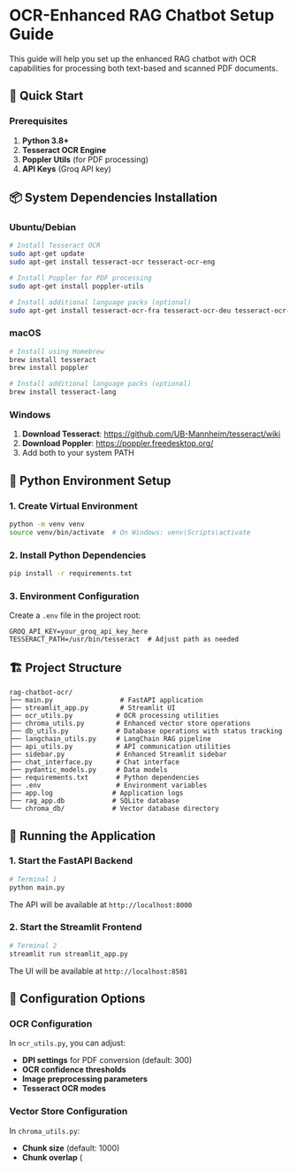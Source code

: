 # OCR-Enhanced RAG Chatbot Setup Guide

This guide will help you set up the enhanced RAG chatbot with OCR capabilities for processing both text-based and scanned PDF documents.

## 🚀 Quick Start

### Prerequisites

1. **Python 3.8+**
2. **Tesseract OCR Engine**
3. **Poppler Utils** (for PDF processing)
4. **API Keys** (Groq API key)

## 📦 System Dependencies Installation

### Ubuntu/Debian
```bash
# Install Tesseract OCR
sudo apt-get update
sudo apt-get install tesseract-ocr tesseract-ocr-eng

# Install Poppler for PDF processing
sudo apt-get install poppler-utils

# Install additional language packs (optional)
sudo apt-get install tesseract-ocr-fra tesseract-ocr-deu tesseract-ocr-spa
```

### macOS
```bash
# Install using Homebrew
brew install tesseract
brew install poppler

# Install additional language packs (optional)
brew install tesseract-lang
```

### Windows
1. **Download Tesseract**: https://github.com/UB-Mannheim/tesseract/wiki
2. **Download Poppler**: https://poppler.freedesktop.org/
3. Add both to your system PATH

## 🐍 Python Environment Setup

### 1. Create Virtual Environment
```bash
python -m venv venv
source venv/bin/activate  # On Windows: venv\Scripts\activate
```

### 2. Install Python Dependencies
```bash
pip install -r requirements.txt
```

### 3. Environment Configuration
Create a `.env` file in the project root:
```env
GROQ_API_KEY=your_groq_api_key_here
TESSERACT_PATH=/usr/bin/tesseract  # Adjust path as needed
```

## 🏗️ Project Structure

```
rag-chatbot-ocr/
├── main.py                 # FastAPI application
├── streamlit_app.py        # Streamlit UI
├── ocr_utils.py           # OCR processing utilities
├── chroma_utils.py        # Enhanced vector store operations
├── db_utils.py            # Database operations with status tracking
├── langchain_utils.py     # LangChain RAG pipeline
├── api_utils.py           # API communication utilities
├── sidebar.py             # Enhanced Streamlit sidebar
├── chat_interface.py      # Chat interface
├── pydantic_models.py     # Data models
├── requirements.txt       # Python dependencies
├── .env                   # Environment variables
├── app.log               # Application logs
├── rag_app.db            # SQLite database
└── chroma_db/            # Vector database directory
```

## 🚀 Running the Application

### 1. Start the FastAPI Backend
```bash
# Terminal 1
python main.py
```
The API will be available at `http://localhost:8000`

### 2. Start the Streamlit Frontend
```bash
# Terminal 2
streamlit run streamlit_app.py
```
The UI will be available at `http://localhost:8501`

## 🔧 Configuration Options

### OCR Configuration
In `ocr_utils.py`, you can adjust:
- **DPI settings** for PDF conversion (default: 300)
- **OCR confidence thresholds**
- **Image preprocessing parameters**
- **Tesseract OCR modes**

### Vector Store Configuration
In `chroma_utils.py`:
- **Chunk size** (default: 1000)
- **Chunk overlap** (
